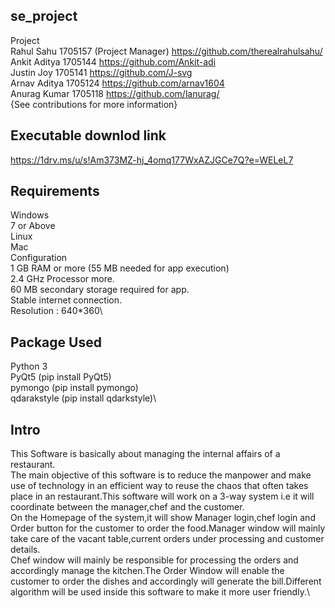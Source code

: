 se_project
----------------
Project \
Rahul Sahu    1705157   (Project Manager) https://github.com/therealrahulsahu/ \
Ankit Aditya  1705144   https://github.com/Ankit-adi \
Justin Joy    1705141   https://github.com/J-svg \
Arnav Aditya  1705124   https://github.com/arnav1604 \
Anurag Kumar  1705118   https://github.com/lanurag/ \
{See contributions for more information}

Executable downlod link
---------
https://1drv.ms/u/s!Am373MZ-hj_4omq177WxAZJGCe7Q?e=WELeL7

Requirements
-------
Windows\
7 or Above\
Linux\
Mac\
Configuration\
1 GB RAM or more (55 MB needed for app execution)\
2.4 GHz Processor more.\
60 MB secondary storage required for app.\
Stable internet connection.\
Resolution : 640*360\

Package Used
--------------------------
Python 3\
PyQt5 (pip install PyQt5)\
pymongo (pip install pymongo)\
qdarakstyle (pip install qdarkstyle)\

Intro
-------------
This Software is basically about managing the internal affairs of a restaurant.\
The main objective of this software is to reduce the manpower and make use of technology in an efficient way to reuse the chaos that often takes place in an restaurant.This software will work on a 3-way system i.e it will coordinate between the manager,chef and the customer.\
On the Homepage of the system,it will show Manager login,chef login and Order button for the customer to order the food.Manager window will mainly take care of the vacant table,current orders under processing and customer details.\
Chef window will mainly be responsible for processing the orders and accordingly manage the kitchen.The Order Window will enable the customer to order the dishes and accordingly will generate the bill.Different algorithm will be used inside this software to make it more user friendly.\
